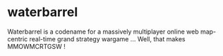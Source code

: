 # waterbarrel
Waterbarrel is a codename for a massively multiplayer online web map-centric real-time grand strategy wargame ... Well, that makes MMOWMCRTGSW !

